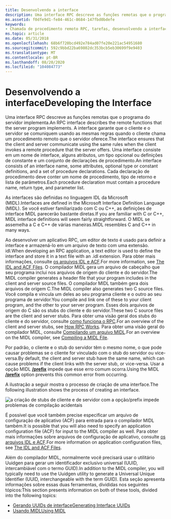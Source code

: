 ```yaml
---
title: Desenvolvendo a interface
description: Uma interface RPC descreve as funções remotas que o programa do servidor implementa.
ms.assetid: f0dfe9d1-fe84-461c-8684-147fbd0bdefe
keywords:
- Chamada de procedimento remoto RPC, tarefas, desenvolvendo a interface
ms.topic: article
ms.date: 05/31/2018
ms.openlocfilehash: 68b6f720bcd492e784ad07fe20e221ac54951680
ms.sourcegitcommit: 592c9bbd22ba69802dc353bcb5eb30699f9e9403
ms.translationtype: MT
ms.contentlocale: pt-BR
ms.lasthandoff: 08/20/2020
ms.locfileid: "104084773"
---
```

# <a name="developing-the-interface"></a><span data-ttu-id="0b63b-104">Desenvolvendo a interface</span><span class="sxs-lookup"><span data-stu-id="0b63b-104">Developing the Interface</span></span>

<span data-ttu-id="0b63b-105">Uma interface RPC descreve as funções remotas que o programa do servidor implementa.</span><span class="sxs-lookup"><span data-stu-id="0b63b-105">An RPC interface describes the remote functions that the server program implements.</span></span> <span data-ttu-id="0b63b-106">A interface garante que o cliente e o servidor se comuniquem usando as mesmas regras quando o cliente chama um procedimento remoto que o servidor oferece.</span><span class="sxs-lookup"><span data-stu-id="0b63b-106">The interface ensures that the client and server communicate using the same rules when the client invokes a remote procedure that the server offers.</span></span> <span data-ttu-id="0b63b-107">Uma interface consiste em um nome de interface, alguns atributos, um tipo opcional ou definições de constante e um conjunto de declarações de procedimento.</span><span class="sxs-lookup"><span data-stu-id="0b63b-107">An interface consists of an interface name, some attributes, optional type or constant definitions, and a set of procedure declarations.</span></span> <span data-ttu-id="0b63b-108">Cada declaração de procedimento deve conter um nome de procedimento, tipo de retorno e lista de parâmetros.</span><span class="sxs-lookup"><span data-stu-id="0b63b-108">Each procedure declaration must contain a procedure name, return type, and parameter list.</span></span>

<span data-ttu-id="0b63b-109">As interfaces são definidas no linguagem IDL da Microsoft (MIDL).</span><span class="sxs-lookup"><span data-stu-id="0b63b-109">Interfaces are defined in the Microsoft Interface Definition Language (MIDL).</span></span> <span data-ttu-id="0b63b-110">Se você estiver familiarizado com C ou C++, as definições de interface MIDL parecerão bastante diretas.</span><span class="sxs-lookup"><span data-stu-id="0b63b-110">If you are familiar with C or C++, MIDL interface definitions will seem fairly straightforward.</span></span> <span data-ttu-id="0b63b-111">O MIDL se assemelha a C e C++ de várias maneiras.</span><span class="sxs-lookup"><span data-stu-id="0b63b-111">MIDL resembles C and C++ in many ways.</span></span>

<span data-ttu-id="0b63b-112">Ao desenvolver um aplicativo RPC, um editor de texto é usado para definir a interface e armazená-lo em um arquivo de texto com uma extensão. idl.</span><span class="sxs-lookup"><span data-stu-id="0b63b-112">When developing an RPC application, a text editor is used to define the interface and store it in a text file with an .idl extension.</span></span> <span data-ttu-id="0b63b-113">Para obter mais informações, consulte [os arquivos IDL e ACF](the-idl-and-acf-files.md).</span><span class="sxs-lookup"><span data-stu-id="0b63b-113">For more information, see [The IDL and ACF Files](the-idl-and-acf-files.md).</span></span> <span data-ttu-id="0b63b-114">O compilador MIDL gera um arquivo de cabeçalho que seu programa inclui nos arquivos de origem do cliente e do servidor.</span><span class="sxs-lookup"><span data-stu-id="0b63b-114">The MIDL compiler generates a header file that your program includes in the client and server source files.</span></span> <span data-ttu-id="0b63b-115">O compilador MIDL também gera dois arquivos de origem C.</span><span class="sxs-lookup"><span data-stu-id="0b63b-115">The MIDL compiler also generates two C source files.</span></span> <span data-ttu-id="0b63b-116">Você compila e vincula um deles ao seu programa cliente e o outro ao seu programa de servidor.</span><span class="sxs-lookup"><span data-stu-id="0b63b-116">You compile and link one of these to your client program, and the other to your server program.</span></span> <span data-ttu-id="0b63b-117">Esses dois arquivos de origem do C são os stubs do cliente e do servidor.</span><span class="sxs-lookup"><span data-stu-id="0b63b-117">These two C source files are the client and server stubs.</span></span> <span data-ttu-id="0b63b-118">Para obter uma visão geral dos stubs do cliente e do servidor, consulte [como funciona o RPC](how-rpc-works.md).</span><span class="sxs-lookup"><span data-stu-id="0b63b-118">For an overview of the client and server stubs, see [How RPC Works](how-rpc-works.md).</span></span> <span data-ttu-id="0b63b-119">Para obter uma visão geral do compilador MIDL, consulte [Compilando um arquivo MIDL](using-midl.md).</span><span class="sxs-lookup"><span data-stu-id="0b63b-119">For an overview on the MIDL compiler, see [Compiling a MIDL File](using-midl.md).</span></span>

<span data-ttu-id="0b63b-120">Por padrão, o cliente e o stub do servidor têm o mesmo nome, o que pode causar problemas se o cliente for vinculado com o stub do servidor ou vice-versa.</span><span class="sxs-lookup"><span data-stu-id="0b63b-120">By default, the client and server stub have the same name, which can cause problems if the client links with the server stub, or vice-versa.</span></span> <span data-ttu-id="0b63b-121">Usar a opção MIDL [**/prefix**](/windows/desktop/Midl/-prefix) impede que esse erro comum ocorra.</span><span class="sxs-lookup"><span data-stu-id="0b63b-121">Using the MIDL [**/prefix**](/windows/desktop/Midl/-prefix) option prevents this common error from occurring.</span></span>

<span data-ttu-id="0b63b-122">A ilustração a seguir mostra o processo de criação de uma interface.</span><span class="sxs-lookup"><span data-stu-id="0b63b-122">The following illustration shows the process of creating an interface.</span></span>

![a criação de stubs de cliente e de servidor com a opção/prefix impede problemas de compilação acidentais](images/idldev.png)

<span data-ttu-id="0b63b-124">É possível que você também precise especificar um arquivo de configuração de aplicativo (ACF) para entrada para o compilador MIDL também.</span><span class="sxs-lookup"><span data-stu-id="0b63b-124">It is possible that you will also need to specify an application configuration file (ACF) for input to the MIDL compiler as well.</span></span> <span data-ttu-id="0b63b-125">Para obter mais informações sobre arquivos de configuração de aplicativo, consulte [os arquivos IDL e ACF](the-idl-and-acf-files.md).</span><span class="sxs-lookup"><span data-stu-id="0b63b-125">For more information on application configuration files, see [The IDL and ACF Files](the-idl-and-acf-files.md).</span></span>

<span data-ttu-id="0b63b-126">Além do compilador MIDL, normalmente você precisará usar o utilitário Uuidgen para gerar um identificador exclusivo universal (UUID, intercambiável com o termo GUID).</span><span class="sxs-lookup"><span data-stu-id="0b63b-126">In addition to the MIDL compiler, you will typically need to use the Uuidgen utility to generate a Universal Unique Identifier (UUID, interchangeable with the term GUID).</span></span> <span data-ttu-id="0b63b-127">Esta seção apresenta informações sobre essas duas ferramentas, divididas nos seguintes tópicos:</span><span class="sxs-lookup"><span data-stu-id="0b63b-127">This section presents information on both of these tools, divided into the following topics:</span></span>

-   [<span data-ttu-id="0b63b-128">Gerando UUIDs de interface</span><span class="sxs-lookup"><span data-stu-id="0b63b-128">Generating Interface UUIDs</span></span>](generating-interface-uuids.md)
-   [<span data-ttu-id="0b63b-129">Usando MIDL</span><span class="sxs-lookup"><span data-stu-id="0b63b-129">Using MIDL</span></span>](using-midl.md)

 

 